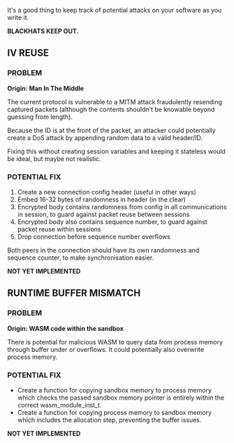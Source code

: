 It's a good thing to keep track of potential attacks on your software as you write it.

**BLACKHATS KEEP OUT.**

## IV REUSE

### PROBLEM

**Origin: Man In The Middle**

The current protocol is vulnerable to a MITM attack fraudulently resending captured packets (although the contents shouldn't be knowable beyond guessing from length).

Because the ID is at the front of the packet, an attacker could potentially create a DoS attack by appending random data to a valid header/ID.

Fixing this without creating session variables and keeping it stateless would be ideal, but maybe not realistic. 

### POTENTIAL FIX

1. Create a new connection config header (useful in other ways)
2. Embed 16-32 bytes of randomness in header (in the clear)
3. Encrypted body contains randomness from config in all communications in session, to guard against packet reuse between sessions
4. Encrypted body also contains sequence number, to guard against packet reuse within sessions
5. Drop connection before sequence number overflows

Both peers in the connection should have its own randomness and sequence counter, to make synchronisation easier.

**NOT YET IMPLEMENTED**

## RUNTIME BUFFER MISMATCH

### PROBLEM

**Origin: WASM code within the sandbox**

There is potential for malicious WASM to query data from process memory through buffer under or overflows. It could potentially also overwrite process memory.

### POTENTIAL FIX

- Create a function for copying sandbox memory to process memory which checks the passed sandbox memory pointer is entirely within the correct wasm_module_inst_t.
- Create a function for copying process memory to sandbox memory which includes the allocation step, preventing the buffer issues.

**NOT YET IMPLEMENTED**
